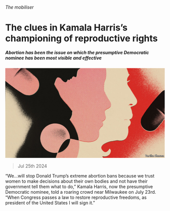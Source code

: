 ###### The mobiliser

# The clues in Kamala Harris’s championing of reproductive rights 

##### Abortion has been the issue on which the presumptive Democratic nominee has been most visible and effective 

![image](images/20240727_USD002.jpg) 

> Jul 25th 2024 

“We…will stop Donald Trump’s extreme abortion bans because we trust women to make decisions about their own bodies and not have their government tell them what to do,” Kamala Harris, now the presumptive Democratic nominee, told a roaring crowd near Milwaukee on July 23rd. “When Congress passes a law to restore reproductive freedoms, as president of the United States I will sign it.”

